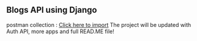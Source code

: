 ## Blogs API using Django

postman collection : [Click here to import](https://api.postman.com/collections/17890078-7c548dbf-ac63-4ca4-b69b-d8977f2cd21f?access_key=PMAT-01HTGA18CCSEH0Q8CRNK6PPBHF)
The project will be updated with Auth API, more apps and full READ.ME file!
